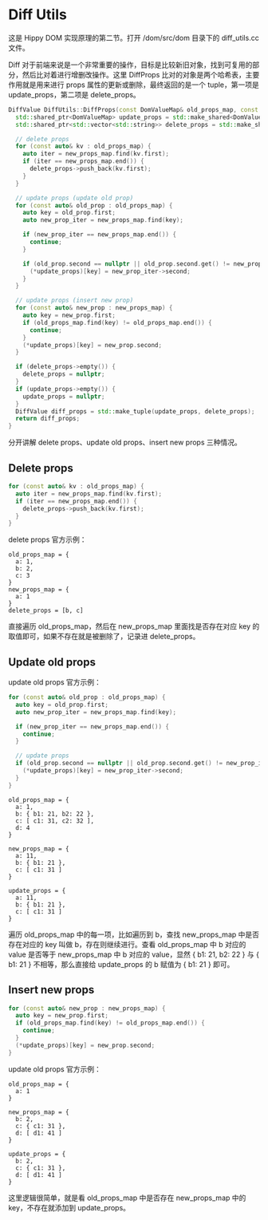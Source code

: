 # Diff Utils

这是 Hippy DOM 实现原理的第二节。打开 /dom/src/dom 目录下的 diff_utils.cc 文件。

Diff 对于前端来说是一个非常重要的操作，目标是比较新旧对象，找到可复用的部分，然后比对着进行增删改操作。这里 DiffProps 比对的对象是两个哈希表，主要作用就是用来进行 props 属性的更新或删除，最终返回的是一个 tuple，第一项是 update_props，第二项是 delete_props。

```cpp
DiffValue DiffUtils::DiffProps(const DomValueMap& old_props_map, const DomValueMap& new_props_map) {
  std::shared_ptr<DomValueMap> update_props = std::make_shared<DomValueMap>();
  std::shared_ptr<std::vector<std::string>> delete_props = std::make_shared<std::vector<std::string>>();

  // delete props
  for (const auto& kv : old_props_map) {
    auto iter = new_props_map.find(kv.first);
    if (iter == new_props_map.end()) {
      delete_props->push_back(kv.first);
    }
  }

  // update props (update old prop)
  for (const auto& old_prop : old_props_map) {
    auto key = old_prop.first;
    auto new_prop_iter = new_props_map.find(key);

    if (new_prop_iter == new_props_map.end()) {
      continue;
    }

    if (old_prop.second == nullptr || old_prop.second.get() != new_prop_iter->second.get()) {
      (*update_props)[key] = new_prop_iter->second;
    }
  }

  // update props (insert new prop)
  for (const auto& new_prop : new_props_map) {
    auto key = new_prop.first;
    if (old_props_map.find(key) != old_props_map.end()) {
      continue;
    }
    (*update_props)[key] = new_prop.second;
  }

  if (delete_props->empty()) {
    delete_props = nullptr;
  }
  if (update_props->empty()) {
    update_props = nullptr;
  }
  DiffValue diff_props = std::make_tuple(update_props, delete_props);
  return diff_props;
}
```

分开讲解 delete props、update old props、insert new props 三种情况。

## Delete props

```cpp
for (const auto& kv : old_props_map) {
  auto iter = new_props_map.find(kv.first);
  if (iter == new_props_map.end()) {
    delete_props->push_back(kv.first);
  }
}
```

delete props 官方示例：

```
old_props_map = { 
  a: 1, 
  b: 2, 
  c: 3 
}
new_props_map = { 
  a: 1 
}
delete_props = [b, c]
```

直接遍历 old_props_map，然后在 new_props_map 里面找是否存在对应 key 的取值即可，如果不存在就是被删除了，记录进 delete_props。

## Update old props

update old props 官方示例：

```cpp
for (const auto& old_prop : old_props_map) {
  auto key = old_prop.first;
  auto new_prop_iter = new_props_map.find(key);

  if (new_prop_iter == new_props_map.end()) {
    continue;
  }

  // update props
  if (old_prop.second == nullptr || old_prop.second.get() != new_prop_iter->second.get()) {
    (*update_props)[key] = new_prop_iter->second;
  }
}
```

```
old_props_map = {
  a: 1,
  b: { b1: 21, b2: 22 },
  c: [ c1: 31, c2: 32 ],
  d: 4
}

new_props_map = {
  a: 11,
  b: { b1: 21 },
  c: [ c1: 31 ]
}

update_props = {
  a: 11,
  b: { b1: 21 },
  c: [ c1: 31 ]
}
```

遍历 old_props_map 中的每一项，比如遍历到 b，查找 new_props_map 中是否存在对应的 key 叫做 b，存在则继续进行。查看 old_props_map 中 b 对应的 value 是否等于 new_props_map 中 b 对应的 value，显然 { b1: 21, b2: 22 } 与 { b1: 21 } 不相等，那么直接给 update_props 的 b 赋值为 { b1: 21 } 即可。

## Insert new props

```cpp
for (const auto& new_prop : new_props_map) {
  auto key = new_prop.first;
  if (old_props_map.find(key) != old_props_map.end()) {
    continue;
  }
  (*update_props)[key] = new_prop.second;
}
```

update old props 官方示例：

```
old_props_map = {
  a: 1
}

new_props_map = {
  b: 2,
  c: { c1: 31 },
  d: [ d1: 41 ]
}

update_props = {
  b: 2,
  c: { c1: 31 },
  d: [ d1: 41 ]
}
```

这里逻辑很简单，就是看 old_props_map 中是否存在 new_props_map 中的 key，不存在就添加到 update_props。
